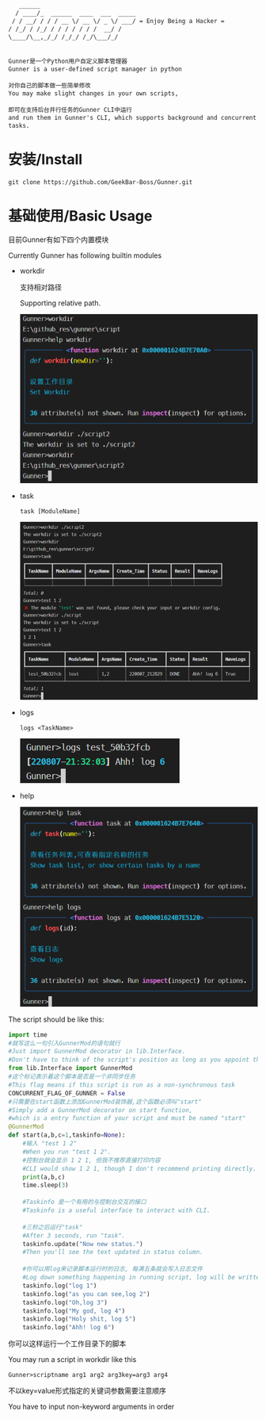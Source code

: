 ```
   ______                           
  / ____/_  ______  ____  ___  _____
 / / __/ / / / __ \/ __ \/ _ \/ ___/ = Enjoy Being a Hacker =
/ /_/ / /_/ / / / / / / /  __/ /    
\____/\__,_/_/ /_/_/ /_/\___/_/     


Gunner是一个Python用户自定义脚本管理器
Gunner is a user-defined script manager in python

对你自己的脚本做一些简单修改
You may make slight changes in your own scripts,

即可在支持后台并行任务的Gunner CLI中运行
and run them in Gunner's CLI, which supports background and concurrent tasks.
```

# 安装/Install

    git clone https://github.com/GeekBar-Boss/Gunner.git

# 基础使用/Basic Usage

目前Gunner有如下四个内置模块

Currently Gunner has following builtin modules

- workdir
  
  支持相对路径
  
  Supporting relative path.
  
  ![](docs/2022-08-07-21-30-24-image.png)

- task
  
      task [ModuleName]
  
  ![](docs/2022-08-07-21-50-00-image.png)

- logs
  
      logs <TaskName>
  
  ![](docs/2022-08-07-21-50-23-image.png)

- help
  
  ![](docs/2022-08-07-21-51-07-image.png)

The script should be like this:

```python
import time
#就写这么一句引入GunnerMod的语句就行
#Just import GunnerMod decorator in lib.Interface.
#Don't have to think of the script's position as long as you appoint the workdir
from lib.Interface import GunnerMod
#这个标记表示着这个脚本是否是一个非同步任务
#This flag means if this script is run as a non-synchronous task
CONCURRENT_FLAG_OF_GUNNER = False
#只需要在start函数上添加GunnerMod装饰器,这个函数必须叫"start"
#Simply add a GunnerMod decorator on start function,
#which is a entry function of your script and must be named "start"
@GunnerMod
def start(a,b,c=1,taskinfo=None):
    #输入 "test 1 2"
    #When you run "test 1 2".
    #控制台就会显示 1 2 1, 但我不推荐直接打印内容
    #CLI would show 1 2 1, though I don't recommend printing directly.
    print(a,b,c)
    time.sleep(3)
    
    #Taskinfo 是一个有用的与控制台交互的接口
    #Taskinfo is a useful interface to interact with CLI.
    
    #三秒之后运行"task"
    #After 3 seconds, run "task".
    taskinfo.update("Now new status.")
    #Then you'll see the text updated in status column.

    #你可以用log来记录脚本运行时的日志, 每满五条就会写入日志文件
    #Log down something happening in running script, log will be written to log file every 5 items.
    taskinfo.log("log 1")
    taskinfo.log("as you can see,log 2")
    taskinfo.log("Oh,log 3")
    taskinfo.log("My god, log 4")
    taskinfo.log("Holy shit, log 5")
    taskinfo.log("Ahh! log 6")
```

你可以这样运行一个工作目录下的脚本

You may run a script in workdir like this

```
Gunner>scriptname arg1 arg2 arg3key=arg3 arg4
```

不以key=value形式指定的关键词参数需要注意顺序

You have to input non-keyword arguments in order
